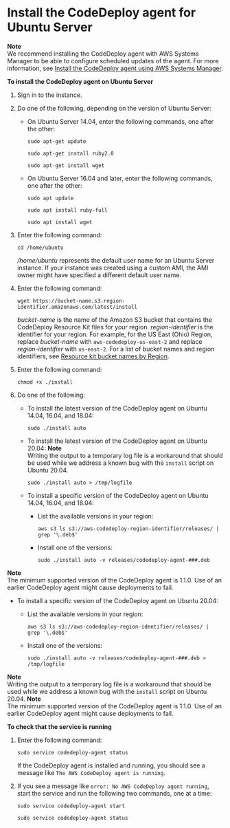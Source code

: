 # Install the CodeDeploy agent for Ubuntu Server<a name="codedeploy-agent-operations-install-ubuntu"></a>

**Note**  
We recommend installing the CodeDeploy agent with AWS Systems Manager to be able to configure scheduled updates of the agent\. For more information, see [Install the CodeDeploy agent using AWS Systems Manager](codedeploy-agent-operations-install-ssm.md)\.

**To install the CodeDeploy agent on Ubuntu Server**

1. Sign in to the instance\.

1. Do one of the following, depending on the version of Ubuntu Server:
   + On Ubuntu Server 14\.04, enter the following commands, one after the other:

     ```
     sudo apt-get update
     ```

     ```
     sudo apt-get install ruby2.0
     ```

     ```
     sudo apt-get install wget
     ```
   + On Ubuntu Server 16\.04 and later, enter the following commands, one after the other:

     ```
     sudo apt update
     ```

     ```
     sudo apt install ruby-full
     ```

     ```
     sudo apt install wget
     ```

1. Enter the following command:

   ```
   cd /home/ubuntu
   ```

   */home/ubuntu* represents the default user name for an Ubuntu Server instance\. If your instance was created using a custom AMI, the AMI owner might have specified a different default user name\. 

1. Enter the following command:

   ```
   wget https://bucket-name.s3.region-identifier.amazonaws.com/latest/install
   ```

   *bucket\-name* is the name of the Amazon S3 bucket that contains the CodeDeploy Resource Kit files for your region\. *region\-identifier* is the identifier for your region\. For example, for the US East \(Ohio\) Region, replace *bucket\-name* with `aws-codedeploy-us-east-2` and replace *region\-identifier* with `us-east-2`\. For a list of bucket names and region identifiers, see [Resource kit bucket names by Region](resource-kit.md#resource-kit-bucket-names)\.

1. Enter the following command:

   ```
   chmod +x ./install
   ```

1. Do one of the following:
   + To install the latest version of the CodeDeploy agent on Ubuntu 14\.04, 16\.04, and 18\.04:

     ```
     sudo ./install auto
     ```
   + To install the latest version of the CodeDeploy agent on Ubuntu 20\.04:
**Note**  
Writing the output to a temporary log file is a workaround that should be used while we address a known bug with the `install` script on Ubuntu 20\.04\.

     ```
     sudo ./install auto > /tmp/logfile
     ```
   + To install a specific version of the CodeDeploy agent on Ubuntu 14\.04, 16\.04, and 18\.04:
     + List the available versions in your region:

       ```
       aws s3 ls s3://aws-codedeploy-region-identifier/releases/ | grep '\.deb$'
       ```
     + Install one of the versions:

       ```
       sudo ./install auto -v releases/codedeploy-agent-###.deb
       ```
**Note**  
The minimum supported version of the CodeDeploy agent is 1\.1\.0\. Use of an earlier CodeDeploy agent might cause deployments to fail\.
   + To install a specific version of the CodeDeploy agent on Ubuntu 20\.04:
     + List the available versions in your region:

       ```
       aws s3 ls s3://aws-codedeploy-region-identifier/releases/ | grep '\.deb$'
       ```
     + Install one of the versions:

       ```
       sudo ./install auto -v releases/codedeploy-agent-###.deb > /tmp/logfile
       ```
**Note**  
Writing the output to a temporary log file is a workaround that should be used while we address a known bug with the `install` script on Ubuntu 20\.04\.
**Note**  
The minimum supported version of the CodeDeploy agent is 1\.1\.0\. Use of an earlier CodeDeploy agent might cause deployments to fail\.

**To check that the service is running**

1. Enter the following command:

   ```
   sudo service codedeploy-agent status
   ```

   If the CodeDeploy agent is installed and running, you should see a message like `The AWS CodeDeploy agent is running`\.

1. If you see a message like `error: No AWS CodeDeploy agent running`, start the service and run the following two commands, one at a time:

   ```
   sudo service codedeploy-agent start
   ```

   ```
   sudo service codedeploy-agent status
   ```